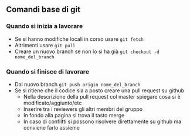 ## Comandi base di git
### Quando si inizia a lavorare
* Se si hanno modifiche locali in corso usare `git fetch`
* Altrimenti usare `git pull`
* Creare un nuovo branch se non lo si ha già `git checkout -d nome_del_branch`

### Quando si finisce di lavorare
* Dal nuovo branch `git push origin nome_del_branch`
* Se si  ritiene che il codice sia a posto creare una pull request su github
  * Nella descrizione della pull request col master spiegare cosa si è modificato/aggiunto/etc
  * Inserire tra i reviewers gli altri membri del gruppo
  * In fondo alla pagina si trova il tasto merge
  * In caso di conflitti si possono risolvere direttamente su github ma conviene farlo assieme
  
